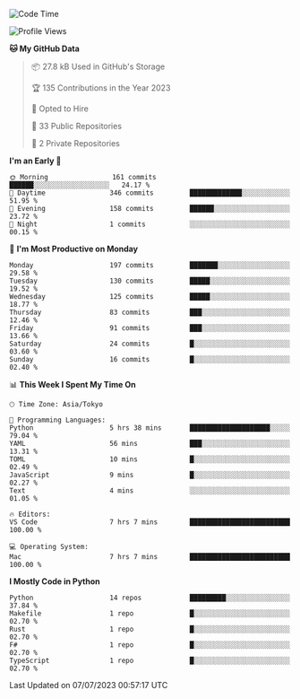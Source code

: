 <!--START_SECTION:waka-->
![Code Time](http://img.shields.io/badge/Code%20Time-693%20hrs%206%20mins-blue)

![Profile Views](http://img.shields.io/badge/Profile%20Views-0-blue)

**🐱 My GitHub Data** 

> 📦 27.8 kB Used in GitHub's Storage 
 > 
> 🏆 135 Contributions in the Year 2023
 > 
> 💼 Opted to Hire
 > 
> 📜 33 Public Repositories 
 > 
> 🔑 2 Private Repositories 
 > 
**I'm an Early 🐤** 

```text
🌞 Morning                161 commits         ██████░░░░░░░░░░░░░░░░░░░   24.17 % 
🌆 Daytime                346 commits         █████████████░░░░░░░░░░░░   51.95 % 
🌃 Evening                158 commits         ██████░░░░░░░░░░░░░░░░░░░   23.72 % 
🌙 Night                  1 commits           ░░░░░░░░░░░░░░░░░░░░░░░░░   00.15 % 
```
📅 **I'm Most Productive on Monday** 

```text
Monday                   197 commits         ███████░░░░░░░░░░░░░░░░░░   29.58 % 
Tuesday                  130 commits         █████░░░░░░░░░░░░░░░░░░░░   19.52 % 
Wednesday                125 commits         █████░░░░░░░░░░░░░░░░░░░░   18.77 % 
Thursday                 83 commits          ███░░░░░░░░░░░░░░░░░░░░░░   12.46 % 
Friday                   91 commits          ███░░░░░░░░░░░░░░░░░░░░░░   13.66 % 
Saturday                 24 commits          █░░░░░░░░░░░░░░░░░░░░░░░░   03.60 % 
Sunday                   16 commits          █░░░░░░░░░░░░░░░░░░░░░░░░   02.40 % 
```


📊 **This Week I Spent My Time On** 

```text
🕑︎ Time Zone: Asia/Tokyo

💬 Programming Languages: 
Python                   5 hrs 38 mins       ████████████████████░░░░░   79.04 % 
YAML                     56 mins             ███░░░░░░░░░░░░░░░░░░░░░░   13.31 % 
TOML                     10 mins             █░░░░░░░░░░░░░░░░░░░░░░░░   02.49 % 
JavaScript               9 mins              █░░░░░░░░░░░░░░░░░░░░░░░░   02.27 % 
Text                     4 mins              ░░░░░░░░░░░░░░░░░░░░░░░░░   01.05 % 

🔥 Editors: 
VS Code                  7 hrs 7 mins        █████████████████████████   100.00 % 

💻 Operating System: 
Mac                      7 hrs 7 mins        █████████████████████████   100.00 % 
```

**I Mostly Code in Python** 

```text
Python                   14 repos            █████████░░░░░░░░░░░░░░░░   37.84 % 
Makefile                 1 repo              █░░░░░░░░░░░░░░░░░░░░░░░░   02.70 % 
Rust                     1 repo              █░░░░░░░░░░░░░░░░░░░░░░░░   02.70 % 
F#                       1 repo              █░░░░░░░░░░░░░░░░░░░░░░░░   02.70 % 
TypeScript               1 repo              █░░░░░░░░░░░░░░░░░░░░░░░░   02.70 % 
```




 Last Updated on 07/07/2023 00:57:17 UTC
<!--END_SECTION:waka-->
